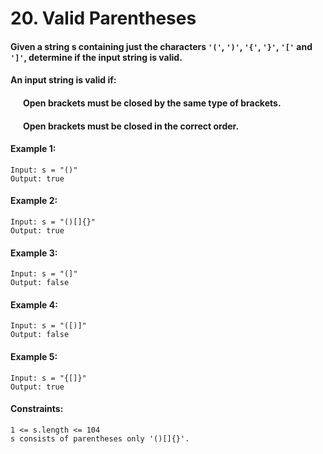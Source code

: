 # 20. Valid Parentheses

#### Given a string s containing just the characters `'('`, `')'`, `'{'`, `'}'`, `'['` and `']'`, determine if the input string is valid.

#### An input string is valid if:

#### &nbsp; &nbsp; &nbsp; Open brackets must be closed by the same type of brackets.
#### &nbsp; &nbsp; &nbsp; Open brackets must be closed in the correct order.

#### Example 1:

```
Input: s = "()"
Output: true
```

#### Example 2:

```
Input: s = "()[]{}"
Output: true
```

#### Example 3:

```
Input: s = "(]"
Output: false
```

#### Example 4:

```
Input: s = "([)]"
Output: false
```

#### Example 5:

```
Input: s = "{[]}"
Output: true
```

#### Constraints:
```
1 <= s.length <= 104
s consists of parentheses only '()[]{}'.
```

